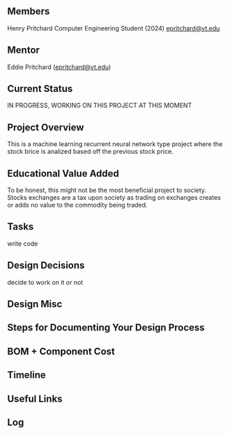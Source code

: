 ## Members
Henry Pritchard Computer Engineering Student (2024)
epritchard@vt.edu
## Mentor
Eddie Pritchard (epritchard@vt.edu)

## Current Status
IN PROGRESS, WORKING ON THIS PROJECT AT THIS MOMENT

## Project Overview

This is a machine learning recurrent neural network type project where the stock brice is analized based off the previous stock price. 
## Educational Value Added

To be honest, this might not be the most beneficial project to society. Stocks exchanges are a tax upon society as trading on exchanges creates or adds no value to the commodity being traded.

## Tasks

write code
## Design Decisions

decide to work on it or not
## Design Misc

<!-- Your Text Here. You may work with your mentor on this later when they are assigned -->

## Steps for Documenting Your Design Process

<!-- Your Text Here. You may work with your mentor on this later when they are assigned -->

## BOM + Component Cost

<!-- Your Text Here. You may work with your mentor on this later when they are assigned -->

## Timeline

<!-- Your Text Here. You may work with your mentor on this later when they are assigned -->

## Useful Links

<!-- Your Text Here. You may work with your mentor on this later when they are assigned -->

## Log

<!-- Your Text Here. You may work with your mentor on this later when they are assigned -->
